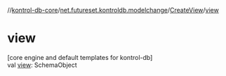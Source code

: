 //[kontrol-db-core](../../../index.md)/[net.futureset.kontroldb.modelchange](../index.md)/[CreateView](index.md)/[view](view.md)

# view

[core engine and default templates for kontrol-db]\
val [view](view.md): SchemaObject
